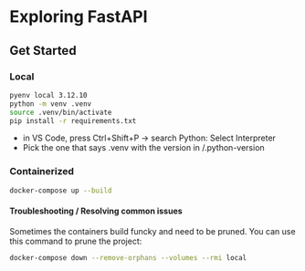 # Exploring FastAPI

## Get Started
### Local
```bash
pyenv local 3.12.10
python -m venv .venv
source .venv/bin/activate
pip install -r requirements.txt
```
- in VS Code, press Ctrl+Shift+P -> search Python: Select Interpreter
- Pick the one that says .venv with the version in /.python-version

### Containerized
```bash
docker-compose up --build
```

#### Troubleshooting / Resolving common issues
Sometimes the containers build funcky and need to be pruned. You can use this command to prune the project:

```bash
docker-compose down --remove-orphans --volumes --rmi local
```